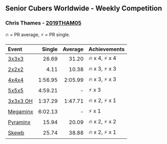 ## Senior Cubers Worldwide - Weekly Competition
### Chris Thames - [2019THAM05](https://www.worldcubeassociation.org/persons/2019THAM05)

🔥 = PR average, ⚡ = PR single.

| Event | Single | Average | Achievements|
| :-- | --: | --: | :-- |
| [3x3x3](chris_thames/333.md) | 26.69 | 31.20 | <span style="white-space: nowrap">🔥 x 4, ⚡ x 4</span> |
| [2x2x2](chris_thames/222.md) | 4.11 | 10.38 | <span style="white-space: nowrap">🔥 x 3, ⚡ x 3</span> |
| [4x4x4](chris_thames/444.md) | 1:56.95 | 2:05.99 | <span style="white-space: nowrap">🔥 x 3, ⚡ x 3</span> |
| [5x5x5](chris_thames/555.md) | 4:59.21 | - | <span style="white-space: nowrap">⚡ x 3</span> |
| [<span style="white-space: nowrap">3x3x3 OH</span>](chris_thames/333oh.md) | 1:37.29 | 1:47.71 | <span style="white-space: nowrap">🔥 x 2, ⚡ x 1</span> |
| [Megaminx](chris_thames/minx.md) | 6:02.13 | - | <span style="white-space: nowrap">⚡ x 1</span> |
| [Pyraminx](chris_thames/pyram.md) | 15.94 | 20.09 | <span style="white-space: nowrap">🔥 x 2, ⚡ x 2</span> |
| [Skewb](chris_thames/skewb.md) | 25.74 | 38.88 | <span style="white-space: nowrap">🔥 x 2, ⚡ x 1</span> |

<!-- Global site tag (gtag.js) - Google Analytics -->
<script async src="https://www.googletagmanager.com/gtag/js?id=UA-86348435-3"></script>
<script>window.dataLayer = window.dataLayer || []; function gtag() {dataLayer.push(arguments);} gtag('js', new Date()); gtag('config', 'UA-86348435-3');</script>
